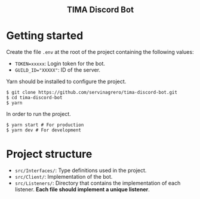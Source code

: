 <div align='center'>
<h2>TIMA Discord Bot</h2>
</div>

# Getting started

Create the file `.env` at the root of the project containing the following values:

* `TOKEN=xxxxx`: Login token for the bot.
* `GUILD_ID="XXXXX"`: ID of the server.

Yarn should be installed to configure the project.

```shell
$ git clone https://github.com/servinagrero/tima-discord-bot.git
$ cd tima-discord-bot
$ yarn
```

In order to run the project.
```shell
$ yarn start # For production
$ yarn dev # For development
```

# Project structure

* `src/Interfaces/`: Type definitions used in the project.
* `src/Client/`: Implementation of the bot.
* `src/Listeners/`: Directory that contains the implementation of each listener. **Each file should implement a unique listener**.
